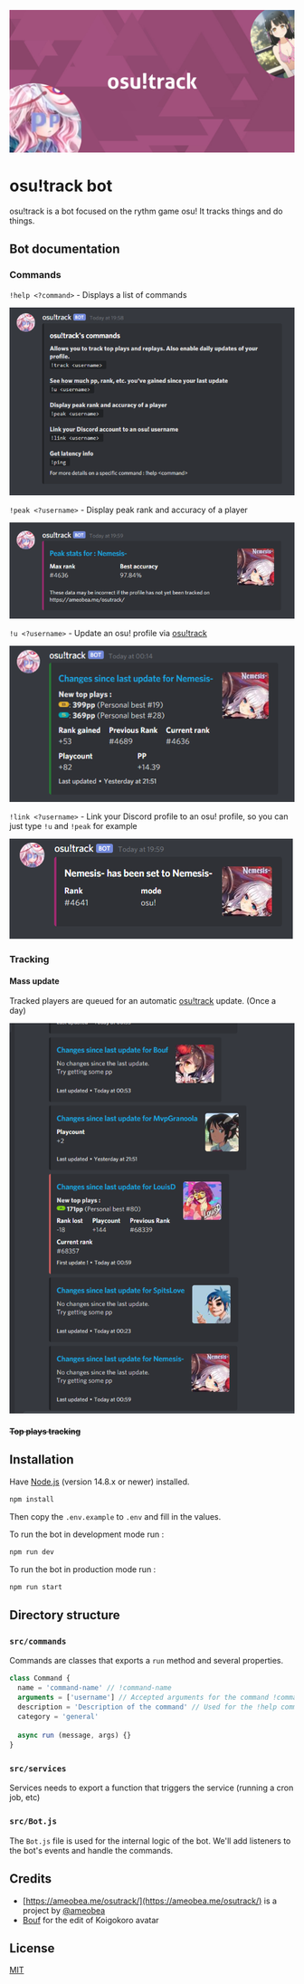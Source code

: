 ![cover](.github/cover.jpg)


# osu!track bot

osu!track is a bot focused on the rythm game osu! It tracks things and do things.

## Bot documentation

### Commands


`!help <?command>` - Displays a list of commands

![help](.github/help.png)

`!peak <?username>` - Display peak rank and accuracy of a player

![peak](.github/peak.png)

`!u <?username>` - Update an osu! profile via [osu!track](https://ameobea.me/osutrack/)

![update](.github/update.png)

`!link <?username>` - Link your Discord profile to an osu! profile, so you can just type `!u` and `!peak` for example

![link](.github/link.png)

### Tracking

#### Mass update

Tracked players are queued for an automatic [osu!track](https://ameobea.me/osutrack/) update. (Once a day)

![mass updates](.github/updates.png)

#### ~~Top plays tracking~~

## Installation

Have [Node.js](https://nodejs.org/) (version 14.8.x or newer) installed.

```bash
npm install
```

Then copy the `.env.example` to `.env` and fill in the values.

To run the bot in development mode run :

```bash
npm run dev
```

To  run the bot in production mode run :

```bash
npm run start
```

## Directory structure

### `src/commands`

Commands are classes that exports a `run` method and several properties.

```js
class Command {
  name = 'command-name' // !command-name
  arguments = ['username'] // Accepted arguments for the command !command-name <username>
  description = 'Description of the command' // Used for the !help command
  category = 'general'

  async run (message, args) {}
}
```

### `src/services`

Services needs to export a function that triggers the service (running a cron job, etc)

### `src/Bot.js`

The `Bot.js` file is used for the internal logic of the bot.
We'll add listeners to the bot's events and handle the commands.

## Credits

- [https://ameobea.me/osutrack/](https://ameobea.me/osutrack/) is a project by [@ameobea](https://ameobea.me/)
- [Bouf](https://osu.ppy.sh/users/4431069) for the edit of Koigokoro avatar

## License
[MIT](./LICENSE)